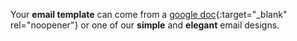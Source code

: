 Your __email template__ can come from a [google doc](https://www.google.com/docs/about/){:target="_blank" rel="noopener"} or one of our __simple__ and __elegant__ email designs.